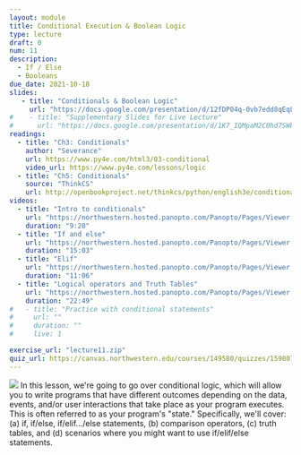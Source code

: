 ```yaml
---
layout: module
title: Conditional Execution & Boolean Logic
type: lecture
draft: 0
num: 11
description:
  - If / Else
  - Booleans
due_date: 2021-10-18
slides: 
   - title: "Conditionals & Boolean Logic"
     url: "https://docs.google.com/presentation/d/12fDP04q-0vb7edd8qEqLBQHfKjDuSAmPWOweNooxATM/edit?usp=sharing"
#    - title: "Supplementary Slides for Live Lecture"
#      url: "https://docs.google.com/presentation/d/1K7_IQMpaM2C0hd7SWkoKKFCDi5bKgTEi4xyfcBqxi1M/edit?usp=sharing"
readings:
  - title: "Ch3: Conditionals"
    author: "Severance"
    url: https://www.py4e.com/html3/03-conditional
    video_url: https://www.py4e.com/lessons/logic
  - title: "Ch5: Conditionals"
    source: "ThinkCS"
    url: http://openbookproject.net/thinkcs/python/english3e/conditionals.html
videos:
  - title: "Intro to conditionals"
    url: "https://northwestern.hosted.panopto.com/Panopto/Pages/Viewer.aspx?id=e26261d1-2dd4-4dfa-a3fe-adc20158010f"
    duration: "9:20"
  - title: "If and else"
    url: "https://northwestern.hosted.panopto.com/Panopto/Pages/Viewer.aspx?id=df08ca4a-0f86-4711-8c54-adc2015801b9"
    duration: "15:03"
  - title: "Elif"
    url: "https://northwestern.hosted.panopto.com/Panopto/Pages/Viewer.aspx?id=e6783070-a449-48c3-b4f1-adc20158024a"
    duration: "11:06"
  - title: "Logical operators and Truth Tables"
    url: "https://northwestern.hosted.panopto.com/Panopto/Pages/Viewer.aspx?id=a0dd0478-c36c-4ce7-b890-adc201580086"
    duration: "22:49"
#   - title: "Practice with conditional statements"
#     url: ""
#     duration: ""
#     live: 1

exercise_url: "lecture11.zip"
quiz_url: https://canvas.northwestern.edu/courses/149580/quizzes/159807
---
```


<img class="module-image" src="/fall2021/assets/images/lectures/fork.jpg" /> In this lesson, we're going to go over conditional logic, which will allow you to write programs that have different outcomes depending on the data, events, and/or user interactions that take place as your program executes. This is often referred to as your program's "state." Specifically, we'll cover: (a) if, if/else, if/elif.../else statements, (b) comparison operators, (c) truth tables, and (d) scenarios where you might want to use if/elif/else statements.
